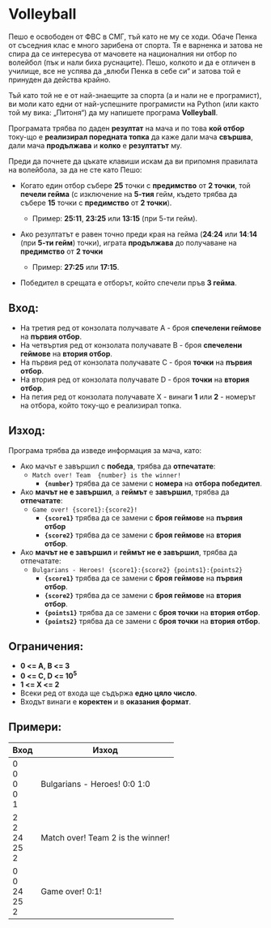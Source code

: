 # Volleyball
Пешо е освободен от ФВС в СМГ, тъй като не му се ходи. Обаче Пенка от съседния клас е много зарибена от спорта. Тя е варненка и затова не спира да се интересува от мачовете на националния ни отбор по волейбол (пък и нали биха руснаците). Пешо, колкото и да е отличен в училище, все не успява да „влюби Пенка в себе си“ и затова той е принуден да действа крайно.

Тъй като той не е от най-знаещите за спорта (а и нали не е програмист), ви моли като едни от най-успешните програмисти на Python (или както той му вика: „Питоня“) да му напишете програма **Volleyball**. 

Програмата трябва по даден **резултат** на мача и по това **кой отбор** току-що е **реализирал поредната топка** да каже дали мача **свършва**, дали мача **продължава** и **колко** е **резултатът** му.

Преди да почнете да цъкате клавиши искам да ви припомня правилата на волейбола, за да не сте като Пешо:

* Когато един отбор събере **25** точки с **предимство** от **2 точки**, той **печели гейма** (с изключение на **5-тия** гейм, където трябва да събере **15** точки с **предимство** от **2 точки**).
  * Пример: **25:11**, **23:25** или **13:15** (при 5-ти гейм).
* Ако резултатът е равен точно преди края на гейма (**24**:**24** или **14**:**14** (при **5-ти гейм**) точки), играта **продължава** до получаване на **предимство** от **2 точки**
  * Пример: **27:25** или **17:15**.

* Победител в срещата е отборът, който спечели пръв **3 гейма**.

## Вход:
* На третия ред от конзолата получавате A - броя **спечелени геймове** на **първия отбор**.
* На четвъртия ред от конзолата получавате B - броя **спечелени геймове** на **втория отбор**.
* На първия ред от конзолата получавате C - броя **точки** на **първия отбор**.
* На втория ред от конзолата получавате D - броя **точки** на **втория отбор**.
* На петия ред от конзолата получавате X - винаги **1** или **2** - номерът на отбора, който току-що е реализирал топка.

## Изход:
Програма трябва да изведе информация за мача, като:
* Aко мачът е завършил с **победа**, трябва да **отпечатате**:
  * `Match over! Team  {number} is the winner!`
    * **`{number}`** трябва да се замени с **номера** на **отбора победител**.
* Aко **мачът не е завършил**, а **геймът** е **завършил**, трябва да **отпечатате**: 
  * `Game over! {score1}:{score2}!`
    * **`{score1}`** трябва да се замени с **броя геймове** на **първия отбор**
    * **`{score2}`** трябва да се замени с **броя геймове** на **втория отбор**.
* Aко **мачът не е завършил** и **геймът не е завършил**, трябва да отпечатате:
  * `Bulgarians - Heroes! {score1}:{score2} {points1}:{points2}`
    * **`{score1}`** трябва да се замени с **броя геймове** на **първия отбор**.
    * **`{score2}`** трябва да се замени с **броя геймове** на **втория отбор**.
    * **`{points1}`** трябва да се замени с **броя точки** на **втория отбор**.
    * **`{points2}`** трябва да се замени с **броя точки** на **втория отбор**.

## Ограничения:
* **0 <= A, B <= 3**
* **0 <= C, D <= 10<sup>5</sup>**
* **1 <= X <= 2**
* Всеки ред от входа ще съдържа **едно цяло число**.
* Входът винаги е **коректен** и в **оказания формат**.


## Примери:
|   Вход                      | Изход                             |
| --------------------------- | --------------------------------- | 
|  0<br>0<br>0<br>0<br>1      | Bulgarians - Heroes! 0:0 1:0      |
|  2<br>2<br>24<br>25<br>2    | Match over! Team 2 is the winner! | 
|  0<br>0<br>24<br>25<br>2    | Game over! 0:1!                   |
